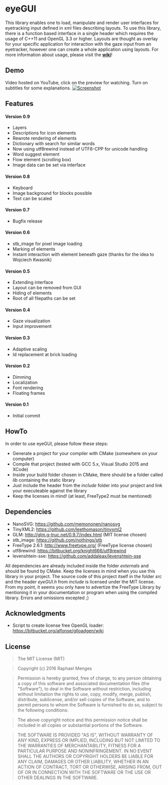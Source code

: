 # eyeGUI
This library enables one to load, manipulate and render user interfaces for eyetracking input defined in xml files describing layouts. To use this library, there is a function based interface in a single header which requires the usage of C++11 and OpenGL 3.3 or higher. Layouts are thought as overlay for your specific application for interaction with the gaze input from an eyetracker, however one can create a whole application using layouts. For more information about usage, please visit the [**wiki**](https://github.com/raphaelmenges/eyeGUI/wiki)!

## Demo
Video hosted on YouTube, click on the preview for watching. Turn on subtitles for some explanations.
[![Screenshot](https://raw.githubusercontent.com/wiki/raphaelmenges/eyeGUI/DemoVideoLink.png)](https://youtu.be/niMRX65E7IE)

## Features

#### Version 0.9
* Layers
* Descriptions for icon elements
* Rewrote rendering of elements
* Dictionary with search for similar words
* Now using utf8rewind instead of UTF8-CPP for unicode handling
* Word suggest element
* Flow element (scrolling box)
* Image data can be set via interface

#### Version 0.8
* Keyboard
* Image background for blocks possible
* Text can be scaled

#### Version 0.7
* Bugfix release

#### Version 0.6
* stb_image for pixel image loading
* Marking of elements
* Instant interaction with element beneath gaze (thanks for the idea to Wojciech Kwasnik)

#### Version 0.5
* Extending interface
* Layout can be removed from GUI
* Hiding of elements
* Root of all filepaths can be set

#### Version 0.4
* Gaze visualization
* Input improvement

#### Version 0.3
* Adaptive scaling
* Id replacement at brick loading

#### Version 0.2
* Dimming
* Localization
* Font rendering
* Floating frames

#### Version 0.1
* Initial commit

## HowTo
In order to use eyeGUI, please follow these steps:
* Generate a project for your compiler with CMake (somewhere on your computer)
* Compile that project (tested with GCC 5.x, Visual Studio 2015 and XCode)
* Inside your build folder chosen in CMake, there should be a folder called _lib_ containing the static library
* Just include the header from the _include_ folder into your project and link your executeable against the library
* Keep the licenses in mind! (at least, FreeType2 must be mentioned)

## Dependencies
* NanoSVG: https://github.com/memononen/nanosvg
* TinyXML2: https://github.com/leethomason/tinyxml2
* GLM: http://glm.g-truc.net/0.9.7/index.html (MIT license chosen)
* stb_image: https://github.com/nothings/stb
* FreeType 2.6.1: http://www.freetype.org/ (FreeType license chosen)
* utf8rewind: https://bitbucket.org/knight666/utf8rewind
* levenshtein-sse: https://github.com/addaleax/levenshtein-sse

All dependencies are already included inside the folder _externals_ and should be found by CMake. Keep the licenses in mind when you use this library in your project. The source code of this project itself in the folder _src_ and the header _eyeGUI.h_ from _include_ is licensed under the MIT license. From my point, it seems you only have to advertize the FreeType Library by mentioning it in your documentation or program when using the compiled library. Errors and omissions excepted ;)

## Acknowledgments
* Script to create license free OpenGL loader: https://bitbucket.org/alfonse/glloadgen/wiki

## License
>The MIT License (MIT)

>Copyright (c) 2016 Raphael Menges

>Permission is hereby granted, free of charge, to any person obtaining a copy of this software and associated documentation files (the "Software"), to deal in the Software without restriction, including without limitation the rights
to use, copy, modify, merge, publish, distribute, sublicense, and/or sell copies of the Software, and to permit persons to whom the Software is furnished to do so, subject to the following conditions:

>The above copyright notice and this permission notice shall be included in all copies or substantial portions of the Software.

>THE SOFTWARE IS PROVIDED "AS IS", WITHOUT WARRANTY OF ANY KIND, EXPRESS OR IMPLIED, INCLUDING BUT NOT LIMITED TO THE WARRANTIES OF MERCHANTABILITY, FITNESS FOR A PARTICULAR PURPOSE AND NONINFRINGEMENT. IN NO EVENT SHALL THE AUTHORS OR COPYRIGHT HOLDERS BE LIABLE FOR ANY CLAIM, DAMAGES OR OTHER LIABILITY, WHETHER IN AN ACTION OF CONTRACT, TORT OR OTHERWISE, ARISING FROM, OUT OF OR IN CONNECTION WITH THE SOFTWARE OR THE USE OR OTHER DEALINGS IN THE SOFTWARE.
